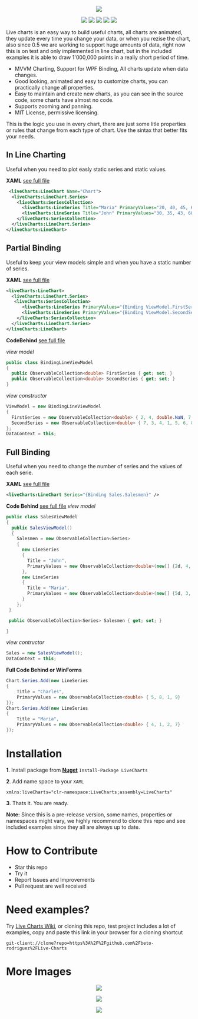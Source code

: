
<p align="center">
  <img src="https://dl.dropboxusercontent.com/u/40165535/LiveCharts/live.png" />
</p>

<p align="center">
  <img src="https://dl.dropboxusercontent.com/u/40165535/LiveCharts/LineChart.gif" />
  <img src="https://dl.dropboxusercontent.com/u/40165535/LiveCharts/BarChart.gif" />
  <img src="https://dl.dropboxusercontent.com/u/40165535/LiveCharts/StackedBarChart.gif" />
  <img src="https://dl.dropboxusercontent.com/u/40165535/LiveCharts/PieChart.gif" />
  <img src="https://dl.dropboxusercontent.com/u/40165535/LiveCharts/ScatterChart.gif" />
</p>

Live charts is an easy way to build useful charts, all charts are animated, they update every time you change your data, or when you rezise the chart, also since 0.5 we are working to support huge amounts of data, right now this is on test and only implemented in line chart, but in the included examples it is able to draw 1'000,000 points in a really short period of time.

 - MVVM Charting, Support for WPF Binding, All charts update when data changes.
 - Good looking, animated and easy to customize charts, you can practically change all properties.
 - Easy to maintain and create new charts, as you can see in the source code, some charts have almost no code.
 - Supports zooming and panning.
 - MIT License, permissive licensing.
 
This is the logic you use in every chart, there are just some litle properties or rules that change from each type of chart. Use the sintax that better fits your needs.

## In Line Charting 

Useful when you need to plot easly static series and static values.

**XAML** [see full file](https://github.com/beto-rodriguez/Live-Charts/blob/master/ChartsTest/Line%20Examples/BasicLine.xaml)
```xml
 <liveCharts:LineChart Name="Chart">
  <liveCharts:LineChart.Series>
    <liveCharts:SeriesCollection>
      <liveCharts:LineSeries Title="Maria" PrimaryValues="20, 40, 45, 60, 55, 60, 65, 70" />
      <liveCharts:LineSeries Title="John" PrimaryValues="30, 35, 43, 68, 65 ,70, 55, 60" />
    </liveCharts:SeriesCollection>
  </liveCharts:LineChart.Series>
</liveCharts:LineChart>
```

## Partial Binding

Useful to keep your view models simple and when you have a static number of series.

**XAML** [see full file](https://github.com/beto-rodriguez/Live-Charts/blob/master/ChartsTest/Line%20Examples/BindingLine.xaml)
```xml
<liveCharts:LineChart>
  <liveCharts:LineChart.Series>
   <liveCharts:SeriesCollection>
      <liveCharts:LineSeries PrimaryValues="{Binding ViewModel.FirstSeries}" />
      <liveCharts:LineSeries PrimaryValues="{Binding ViewModel.SecondSeries}" />
    </liveCharts:SeriesCollection>
  </liveCharts:LineChart.Series>
</liveCharts:LineChart>
```
**CodeBehind** [see full file](https://github.com/beto-rodriguez/Live-Charts/blob/master/ChartsTest/Line%20Examples/BindingLine.xaml.cs)

*view model*
```c#
public class BindingLineViewModel
{
  public ObservableCollection<double> FirstSeries { get; set; }
  public ObservableCollection<double> SecondSeries { get; set; }
}
```
*view constructor*
```c#
ViewModel = new BindingLineViewModel
{
  FirstSeries = new ObservableCollection<double> { 2, 4, double.NaN, 7, 8, 6, 2, 4, 2, 5 },
  SecondSeries = new ObservableCollection<double> { 7, 3, 4, 1, 5, 6, 8, 5, 1, 3 }
};
DataContext = this;
```

## Full Binding

Useful when you need to change the number of series and the values of each serie.

**XAML** [see full file](https://github.com/beto-rodriguez/Live-Charts/blob/master/ChartsTest/Line%20Examples/MvvmLine.xaml)
```xml
<liveCharts:LineChart Series="{Binding Sales.Salesmen}" />
```
**Code Behind** [see full file](https://github.com/beto-rodriguez/Live-Charts/blob/master/ChartsTest/Line%20Examples/MvvmLine.xaml.cs)
*view model*
```c#
public class SalesViewModel
{
  public SalesViewModel()
  {
    Salesmen = new ObservableCollection<Series>
    {
      new LineSeries
      {
        Title = "John",
        PrimaryValues = new ObservableCollection<double>(new[] {2d, 4, 7, 1, 5})
      },
      new LineSeries
      {
        Title = "Maria",
        PrimaryValues = new ObservableCollection<double>(new[] {5d, 3, 2, 4, 7})
      }
    };
 }

 public ObservableCollection<Series> Salesmen { get; set; }

}
```
*view contructor*
```c#
Sales = new SalesViewModel();
DataContext = this;
```

**Full Code Behind or WinForms**

```c#
Chart.Series.Add(new LineSeries
{
    Title = "Charles",
    PrimaryValues = new ObservableCollection<double> { 5, 8, 1, 9}
});
Chart.Series.Add(new LineSeries
{
    Title = "Maria",
    PrimaryValues = new ObservableCollection<double> { 4, 1, 2, 7}
});
```

# Installation

**1**. Install package from [**Nuget**](https://www.nuget.org/packages/LiveCharts) `Install-Package LiveCharts`


**2**. Add name space to your `XAML` 
```
xmlns:liveCharts="clr-namespace:LiveCharts;assembly=LiveCharts"
```
**3**. Thats it. You are ready.

**Note:** Since this is a pre-release version, some names, properties or namespaces might vary, we highly recommend to clone this repo and see included examples since they all are always up to date.

# How to Contribute

* Star this repo
* Try it
* Report Issues and Improvements
* Pull request are well received

# Need examples?

Try [Live Charts Wiki](https://github.com/beto-rodriguez/Live-Charts/wiki), or cloning this repo, test project includes a lot of examples, copy and paste this link in your browser for a cloning shortcut
```
git-client://clone?repo=https%3A%2F%2Fgithub.com%2Fbeto-rodriguez%2FLive-Charts
```

# More Images

<p align="center">
<img src="https://dl.dropboxusercontent.com/u/40165535/LiveCharts/Tooltip.gif" />
</p>
<p align="center">
<img src="https://dl.dropboxusercontent.com/u/40165535/LiveCharts/multiseries.png" />
</p>
<p align="center">
<img src="https://dl.dropboxusercontent.com/u/40165535/LiveCharts/UiElements.png" />
</p>
